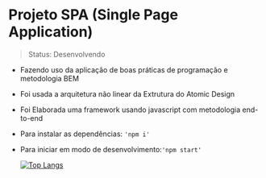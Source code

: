 <h1> Projeto SPA (Single Page Application)</h1>

> Status: Desenvolvendo

<!--ts-->

   - Fazendo uso da aplicação de boas práticas de programação e metodologia BEM
   - Foi usada a arquitetura não linear da Extrutura do Atomic Design
   - Foi Elaborada uma framework usando javascript com metodologia end-to-end
   - Para instalar as dependências: `'npm i'`
   - Para iniciar em modo de desenvolvimento:`'npm start'`


     [![Top Langs](https://github-readme-stats.vercel.app/api/top-langs/?username=carlosvico)](https://github.com/carlosvico/github-readme-stats)
     


<!--te-->
